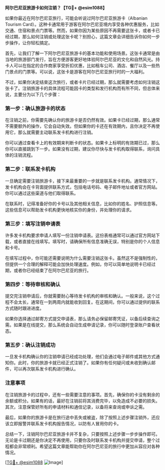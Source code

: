 **阿尔巴尼亚旅游卡如何注销？【TG💪+ @esim1088】**

如果你最近在阿尔巴尼亚旅行，可能会听说过阿尔巴尼亚旅游卡（Albanian Tourism Card）。这种卡通常用于游客在阿尔巴尼亚境内享受各种优惠服务，比如交通、住宿和景点门票等。然而，如果你因为某些原因不再需要这张卡，或者卡已经过期，那么如何注销或处理这张卡呢？别担心，这篇文章会详细告诉你如何一步步操作，让你轻松搞定。

首先，让我们了解一下阿尔巴尼亚旅游卡的基本功能和使用场景。这张卡通常是由当地的旅游部门发行，旨在方便游客更好地体验阿尔巴尼亚的文化和自然风光。持卡人可以在指定的合作商家享受折扣优惠，比如租车公司、酒店、餐厅以及一些热门景点的门票等。可以说，这张卡是游客在阿尔巴尼亚旅行时的一大福利。

不过，如果你决定结束这次旅行，或者卡片已经过期，那么就需要考虑如何注销这张卡了。注销旅游卡的具体流程可能因卡的类型和发行机构而有所不同，但总体来说，主要分为以下几个步骤：

### 第一步：确认旅游卡的状态

在注销之前，你需要先确认你的旅游卡是否仍然有效。如果卡已经过期，那么通常不需要额外的操作，它会自动失效。但如果你的卡还在有效期内，且你决定不再使用它，那么就需要主动联系发卡机构进行注销。

你可以通过查看卡上的有效期来判断卡的状态。如果卡上标明的有效期已过，那么你可以直接跳到下一步。如果没有过期，建议你尽快与发卡机构取得联系，询问具体的注销流程。

### 第二步：联系发卡机构

一旦确定需要注销旅游卡，接下来最重要的一步就是联系发卡机构。通常情况下，发卡机构会在卡背面提供联系方式，包括电话号码、电子邮件地址或者官方网站。你可以通过这些渠道与他们取得联系。

在联系时，记得准备好你的卡号以及其他相关信息，比如你的姓名、护照信息等。这些信息可以帮助发卡机构更快地核实你的身份，并处理你的请求。

### 第三步：填写注销申请表

许多发卡机构要求申请人填写一份注销申请表。这份表格通常可以通过官方网站下载，或者直接在线填写。填写时，请确保所有信息准确无误，特别是你的个人信息和卡号。

在填写过程中，你可能还需要说明为什么需要注销这张卡。虽然这不是强制性的，但提供一个合理的解释可能会加快处理速度。例如，你可以简单地说明卡已经过期，或者你已经结束了在阿尔巴尼亚的旅行。

### 第四步：等待审核和确认

提交完注销申请后，你就需要耐心等待发卡机构的审核和确认。一般来说，这个过程不会太长，通常在一到两周内就能收到回复。在这期间，你可以通过提供的联系方式随时跟进进度。

如果你选择通过邮寄方式提交申请表，那么请务必保留邮寄凭证，以备后续查询之需。如果是在线提交，那么系统会自动生成申请记录，你可以随时登录账户查看状态。

### 第五步：确认注销成功

一旦发卡机构确认你的注销申请已经成功处理，他们会通过电子邮件或其他方式通知你。此时，你的旅游卡就已经正式注销了。如果你有任何疑问或未收到确认邮件，可以再次联系发卡机构进行确认。

### 注意事项

在注销旅游卡的过程中，还有一些需要注意的事项。首先，确保你的卡没有剩余的余额或积分。如果有的话，最好在注销前将其消费完毕，以免造成不必要的损失。其次，注意保管好所有的申请材料和通信记录，以备将来查询或申诉之需。

最后，如果你的旅游卡是在旅行途中丢失或被盗，除了按照上述步骤注销外，还应该立即报警并联系发卡机构报告情况，以防有人冒用你的卡。

总结一下，注销阿尔巴尼亚旅游卡并不复杂，只要按照上述步骤一步步操作即可。无论是卡过期还是你决定不再使用，只要你及时联系发卡机构并提交申请，整个过程都会非常顺利。希望这篇文章能帮助你在阿尔巴尼亚的旅行中更加从容应对各种情况。

[[TG💪+ @esim1088](https://t.me/s/esim1088) ![Image](https://i.postimg.cc/4NQfJmqS/Snipaste-2025-05-13-00-14-12.png)]